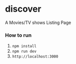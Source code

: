 # discover
A Movies/TV shows Listing Page

### How to run

1.  `npm install`
2. `npm run dev`
3. `http://localhost:3000`
